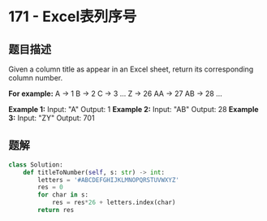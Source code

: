 # 171 - Excel表列序号

## 题目描述
Given a column title as appear in an Excel sheet, return its corresponding column number.

**For example:**
    A -> 1
    B -> 2
    C -> 3
    ...
    Z -> 26
    AA -> 27
    AB -> 28 
    ...

**Example 1:**
	Input: "A"
	Output: 1
**Example 2:**
	Input: "AB"
	Output: 28
**Example 3:**
	Input: "ZY"
	Output: 701

## 题解
```python
class Solution:
    def titleToNumber(self, s: str) -> int:
        letters = '#ABCDEFGHIJKLMNOPQRSTUVWXYZ'
        res = 0
        for char in s:
            res = res*26 + letters.index(char)
        return res
```
